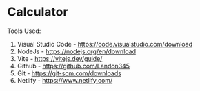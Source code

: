 # Calculator


Tools Used:
1. Visual Studio Code - https://code.visualstudio.com/download
2. NodeJs - https://nodejs.org/en/download
3. Vite - https://vitejs.dev/guide/
4. Github - https://github.com/Landon345
5. Git - https://git-scm.com/downloads
6. Netlify - https://www.netlify.com/